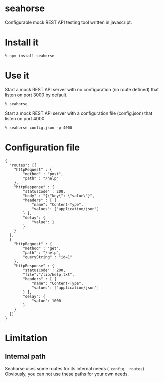 seahorse
========

Configurable mock REST API testing tool written in javascript.

Install it
==========

```
% npm install seahorse
````


Use it
======

Start a mock REST API server with no configuration (no route defined) that listen on port 3000 by default.

```
% seahorse
```

Start a mock REST API server with a configuration file (config.json) that listen on port 4000.

```
% seahorse config.json -p 4000
```

Configuration file
==================

```
{
  "routes": [{
    "httpRequest" : {
        "method" : "post",
        "path" : "/help"
    },
    "httpResponse" : {
        "statusCode" : 200,
        "body" : "{\"key\": \"value\"}",
        "headers" : [ {
            "name": "Content-Type",
            "values": ["application/json"]
        } ],
        "delay": {
            "value": 1
        }
    }
  },
  {
    "httpRequest" : {
        "method" : "get",
        "path" : "/help",
        "queryString" : "id=1"
    },
    "httpResponse" : {
        "statusCode" : 200,
        "file":"/lib/help.txt",
        "headers" : [ {
            "name": "Content-Type",
            "values": ["application/json"]
        } ],
        "delay": {
            "value": 1000
        }
    }
  }]
}
```

Limitation
==========

## Internal path

Seahorse uses some routes for its internal needs (<code>_config</code>, <code>_routes</code>)
Obviously, you can not use these paths for your own needs.
